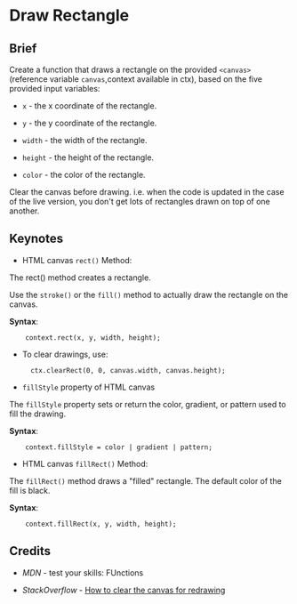 # Draw Rectangle

## Brief

Create a function that draws a rectangle on the provided `<canvas>` (reference variable `canvas`,context available in ctx), based on the five provided input variables:

* `x` - the x coordinate of the rectangle.

* `y` - the y coordinate of the rectangle.

* `width` - the width of the rectangle.

* `height` - the height of the rectangle.

* `color` - the color of the rectangle.

Clear the canvas before drawing. i.e. when the code is updated in the case of the live version, you don't get lots of rectangles drawn on top of one another.

## Keynotes

* HTML canvas `rect()` Method:

The rect() method creates a rectangle.

Use the `stroke()` or the `fill()` method to actually draw the rectangle on the canvas.

**Syntax**:

        context.rect(x, y, width, height);

* To clear drawings, use:

        ctx.clearRect(0, 0, canvas.width, canvas.height);

* `fillStyle` property of HTML canvas

The `fillStyle` property sets or return the color, gradient, or pattern used to fill the drawing.

**Syntax**:

        context.fillStyle = color | gradient | pattern;

* HTML canvas `fillRect()` Method:

The `fillRect()` method draws a "filled" rectangle. The default color of the fill is black.

**Syntax**:

        context.fillRect(x, y, width, height);

## Credits

- _MDN_ - test your skills: FUnctions

- _StackOverflow_ - [How to clear the canvas for redrawing](https://stackoverflow.con/questions/2142535/how-to-clear-the-canvas-for-redrawing)

